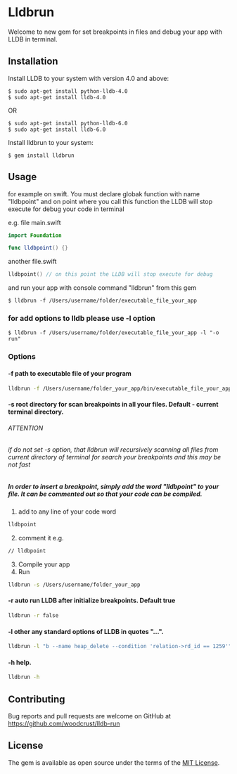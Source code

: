 # Lldbrun
 
Welcome to new gem for set breakpoints in files and debug your app with LLDB in terminal.

## Installation

Install LLDB to your system with version 4.0 and above:

    $ sudo apt-get install python-lldb-4.0
    $ sudo apt-get install lldb-4.0

OR

    $ sudo apt-get install python-lldb-6.0
    $ sudo apt-get install lldb-6.0

Install lldbrun to your system:

    $ gem install lldbrun

## Usage
for example on swift. You must declare globak function with name "lldbpoint" and on point where you call this function the LLDB will stop execute for debug your code in terminal

e.g. file main.swift

```swift
import Foundation

func lldbpoint() {}
```

another file.swift
```swift
lldbpoint() // on this point the LLDB will stop execute for debug
```
and run your app with console command "lldbrun" from this gem 

    $ lldbrun -f /Users/username/folder/executable_file_your_app 

### for add options to lldb please use -l option

    $ lldbrun -f /Users/username/folder/executable_file_your_app -l "-o run" 


### Options

#### -f    path to executable file of your program
```bash
lldbrun -f /Users/username/folder_your_app/bin/executable_file_your_app
```
#### -s    root directory for scan breakpoints in all your files. Default - current terminal directory.
###### ATTENTION
###### if do not set -s <path to source files> option, that lldbrun will recursively scanning all files from current directory of terminal for search your breakpoints and this may be not fast
##### In order to insert a breakpoint, simply add the word "lldbpoint" to your file. It can be commented out so that your code can be compiled.
1. add to any line of your code word
```bash
lldbpoint
```
2. comment it e.g.
```bash
// lldbpoint
```
3. Compile your app    
4. Run
```bash
lldbrun -s /Users/username/folder_your_app
```
#### -r    auto run LLDB after initialize breakpoints. Default true
```bash
lldbrun -r false
```
#### -l    other any standard options of LLDB in quotes "...".
```bash
lldbrun -l "b --name heap_delete --condition 'relation->rd_id == 1259'"
```
#### -h    help.
```bash
lldbrun -h
```
## Contributing

Bug reports and pull requests are welcome on GitHub at https://github.com/woodcrust/lldb-run

## License

The gem is available as open source under the terms of the [MIT License](https://opensource.org/licenses/MIT).
